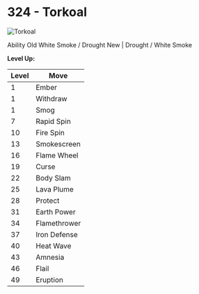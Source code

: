 # 324 - Torkoal
![][324]

Ability
Old     White Smoke / Drought
New    | Drought / White Smoke

**Level Up:**

Level | Move
---   | ---
  1   | Ember
  1   | Withdraw
  1   | Smog
  7   | Rapid Spin
 10   | Fire Spin
 13   | Smokescreen
 16   | Flame Wheel
 19   | Curse
 22   | Body Slam
 25   | Lava Plume
 28   | Protect
 31   | Earth Power
 34   | Flamethrower
 37   | Iron Defense
 40   | Heat Wave
 43   | Amnesia
 46   | Flail
 49   | Eruption



[324]: https://raw.githubusercontent.com/PokeAPI/sprites/master/sprites/pokemon/324.png "Torkoal"
